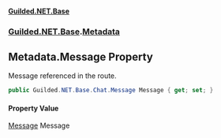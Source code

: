 #### [Guilded.NET.Base](Guilded_NET_Base.md 'Guilded.NET.Base')
### [Guilded.NET.Base](Guilded_NET_Base.md#Guilded_NET_Base 'Guilded.NET.Base').[Metadata](Metadata.md 'Guilded.NET.Base.Metadata')
## Metadata.Message Property
Message referenced in the route.  
```csharp
public Guilded.NET.Base.Chat.Message Message { get; set; }
```
#### Property Value
[Message](Message.md 'Guilded.NET.Base.Chat.Message')
Message
